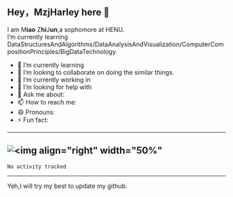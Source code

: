 ## Hey，MzjHarley here 👋
I am M**iao** Z**hi**J**un**,a sophomore at HENU.   
I’m currently learning DataStructuresAndAlgorithms/DataAnalysisAndVisualization/ComputerCompositionPrinciples/BigDataTechnology.

-   🌱 I’m currently learning 
-   👯 I’m looking to collaborate on doing the similar things.  
-   🔭 I’m currently working in  
-   🤔 I’m looking for help with  
-   💬 Ask me about:  
-   📫 How to reach me:  
-   😄 Pronouns:   
-   ⚡ Fun fact:
---
![<img align="right" width="50%"](https://github-readme-stats.vercel.app/api?username=MzjHarley)
---
<!--START_SECTION:waka-->

```text
No activity tracked
```

<!--END_SECTION:waka-->
---

Yeh,I will try my best to update my github.
